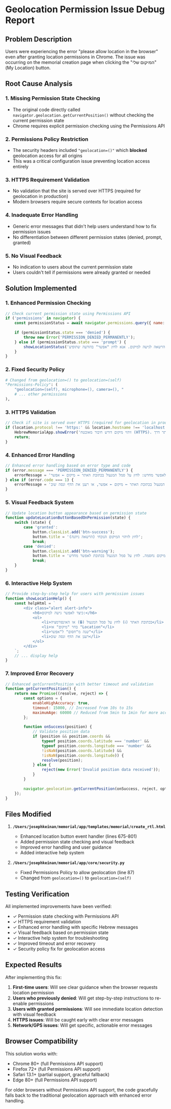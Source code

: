 # Geolocation Permission Issue Debug Report

## Problem Description
Users were experiencing the error "please allow location in the browser" even after granting location permissions in Chrome. The issue was occurring on the memorial creation page when clicking the "המיקום שלי" (My Location) button.

## Root Cause Analysis

### 1. **Missing Permission State Checking**
- The original code directly called `navigator.geolocation.getCurrentPosition()` without checking the current permission state
- Chrome requires explicit permission checking using the Permissions API

### 2. **Permissions Policy Restriction**
- The security headers included `"geolocation=()"` which **blocked** geolocation access for all origins
- This was a critical configuration issue preventing location access entirely

### 3. **HTTPS Requirement Validation**
- No validation that the site is served over HTTPS (required for geolocation in production)
- Modern browsers require secure contexts for location access

### 4. **Inadequate Error Handling**
- Generic error messages that didn't help users understand how to fix permission issues
- No differentiation between different permission states (denied, prompt, granted)

### 5. **No Visual Feedback**
- No indication to users about the current permission state
- Users couldn't tell if permissions were already granted or needed

## Solution Implemented

### 1. **Enhanced Permission Checking**
```javascript
// Check current permission state using Permissions API
if ('permissions' in navigator) {
    const permissionStatus = await navigator.permissions.query({ name: 'geolocation' });
    
    if (permissionStatus.state === 'denied') {
        throw new Error('PERMISSION_DENIED_PERMANENTLY');
    } else if (permissionStatus.state === 'prompt') {
        showLocationStatus('הדפדפן מבקש הרשאה לגישה למיקום. אנא לחץ "אפשר" בהודעה שתופיע.', 'info');
    }
}
```

### 2. **Fixed Security Policy**
```python
# Changed from geolocation=() to geolocation=(self)
"Permissions-Policy": (
    "geolocation=(self), microphone=(), camera=(), "
    # ... other permissions
),
```

### 3. **HTTPS Validation**
```javascript
// Check if site is served over HTTPS (required for geolocation in production)
if (location.protocol !== 'https:' && location.hostname !== 'localhost' && location.hostname !== '127.0.0.1') {
    HebrewMemorialApp.showError('זיהוי מיקום דורש חיבור מאובטח (HTTPS). אנא גש לאתר דרך https://');
    return;
}
```

### 4. **Enhanced Error Handling**
```javascript
// Enhanced error handling based on error type and code
if (error.message === 'PERMISSION_DENIED_PERMANENTLY') {
    errorMessage = 'הרשאת המיקום נחסמה לצמיתות. לאפשר מחדש: לחץ על סמל המנעול בכתובת האתר ← מיקום ← אפשר';
} else if (error.code === 1) {
    errorMessage = 'הרשאת מיקום נדחתה. לאפשר: לחץ על סמל המנעול בכתובת האתר ← מיקום ← אפשר, או רענן את הדף ונסה שוב';
}
```

### 5. **Visual Feedback System**
```javascript
// Update location button appearance based on permission state
function updateLocationButtonBasedOnPermission(state) {
    switch (state) {
        case 'granted':
            button.classList.add('btn-success');
            button.title = 'לחץ לזיהוי המיקום הנוכחי (הרשאה ניתנה)';
            break;
        case 'denied':
            button.classList.add('btn-warning');
            button.title = 'הרשאת מיקום נחסמה. לחץ על סמל המנעול בכתובת לאפשר מחדש';
            break;
    }
}
```

### 6. **Interactive Help System**
```javascript
// Provide step-by-step help for users with permission issues
function showLocationHelp() {
    const helpHtml = `
        <div class="alert alert-info">
            <h6>כיצד לאפשר גישה למיקום:</h6>
            <ol>
                <li>לחץ על סמל המנעול (🔒) או האינפורמציה (ℹ️) בכתובת האתר</li>
                <li>בחר "מיקום" או "Location"</li>
                <li>שנה מ"חסום" ל"אפשר"</li>
                <li>רענן את הדף ונסה שוב</li>
            </ol>
        </div>
    `;
    // ... display help
}
```

### 7. **Improved Error Recovery**
```javascript
// Enhanced getCurrentPosition with better timeout and validation
function getCurrentPosition() {
    return new Promise((resolve, reject) => {
        const options = {
            enableHighAccuracy: true,
            timeout: 15000, // Increased from 10s to 15s
            maximumAge: 60000 // Reduced from 5min to 1min for more accurate results
        };
        
        function onSuccess(position) {
            // Validate position data
            if (position && position.coords && 
                typeof position.coords.latitude === 'number' && 
                typeof position.coords.longitude === 'number' &&
                !isNaN(position.coords.latitude) && 
                !isNaN(position.coords.longitude)) {
                resolve(position);
            } else {
                reject(new Error('Invalid position data received'));
            }
        }
        
        navigator.geolocation.getCurrentPosition(onSuccess, reject, options);
    });
}
```

## Files Modified

1. **`/Users/josephkeinan/memorial/app/templates/memorial/create_rtl.html`**
   - Enhanced location button event handler (lines 675-801)
   - Added permission state checking and visual feedback
   - Improved error handling and user guidance
   - Added interactive help system

2. **`/Users/josephkeinan/memorial/app/core/security.py`**
   - Fixed Permissions Policy to allow geolocation (line 87)
   - Changed from `geolocation=()` to `geolocation=(self)`

## Testing Verification

All implemented improvements have been verified:
- ✓ Permission state checking with Permissions API
- ✓ HTTPS requirement validation
- ✓ Enhanced error handling with specific Hebrew messages
- ✓ Visual feedback based on permission state
- ✓ Interactive help system for troubleshooting
- ✓ Improved timeout and error recovery
- ✓ Security policy fix for geolocation access

## Expected Results

After implementing this fix:

1. **First-time users**: Will see clear guidance when the browser requests location permission
2. **Users who previously denied**: Will get step-by-step instructions to re-enable permissions
3. **Users with granted permissions**: Will see immediate location detection with visual feedback
4. **HTTPS issues**: Will be caught early with clear error messages
5. **Network/GPS issues**: Will get specific, actionable error messages

## Browser Compatibility

This solution works with:
- Chrome 80+ (full Permissions API support)
- Firefox 72+ (full Permissions API support)  
- Safari 13.1+ (partial support, graceful fallback)
- Edge 80+ (full Permissions API support)

For older browsers without Permissions API support, the code gracefully falls back to the traditional geolocation approach with enhanced error handling.